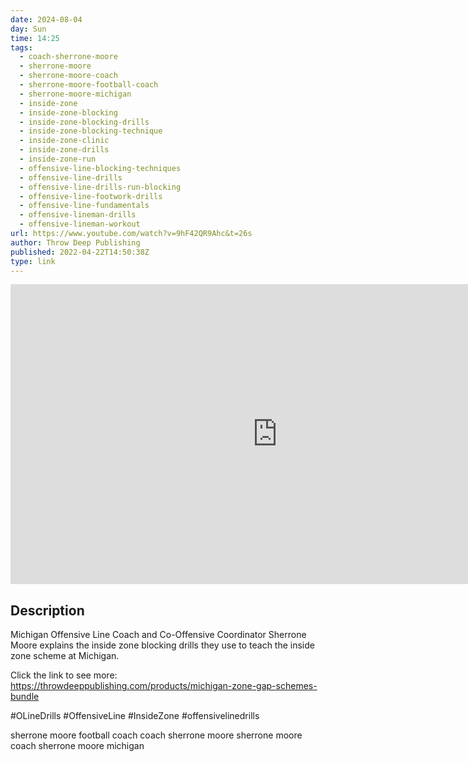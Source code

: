 ```yaml
---
date: 2024-08-04
day: Sun
time: 14:25
tags:
  - coach-sherrone-moore
  - sherrone-moore
  - sherrone-moore-coach
  - sherrone-moore-football-coach
  - sherrone-moore-michigan
  - inside-zone
  - inside-zone-blocking
  - inside-zone-blocking-drills
  - inside-zone-blocking-technique
  - inside-zone-clinic
  - inside-zone-drills
  - inside-zone-run
  - offensive-line-blocking-techniques
  - offensive-line-drills
  - offensive-line-drills-run-blocking
  - offensive-line-footwork-drills
  - offensive-line-fundamentals
  - offensive-lineman-drills
  - offensive-lineman-workout
url: https://www.youtube.com/watch?v=9hF42QR9Ahc&t=26s
author: Throw Deep Publishing
published: 2022-04-22T14:50:38Z
type: link
---
```


<iframe width="854" height="480" src="https://www.youtube.com/embed/9hF42QR9Ahc" frameborder="0" allowfullscreen></iframe>

## Description
Michigan Offensive Line Coach and Co-Offensive Coordinator Sherrone Moore explains the inside zone blocking drills they use to teach the inside zone scheme at Michigan.

Click the link to see more: https://throwdeeppublishing.com/products/michigan-zone-gap-schemes-bundle

#OLineDrills
#OffensiveLine
#InsideZone
#offensivelinedrills 


 sherrone moore football coach coach sherrone moore sherrone moore coach sherrone moore michigan